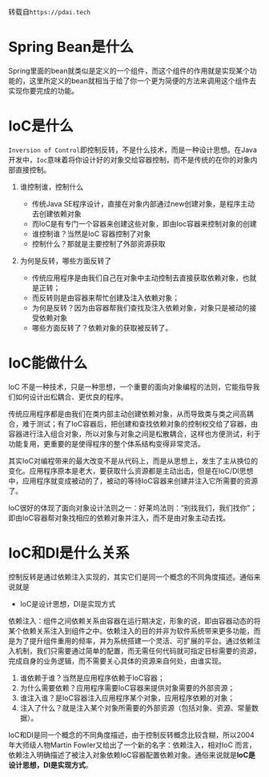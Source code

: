 转载自`https://pdai.tech`

# Spring Bean是什么
Spring里面的bean就类似是定义的一个组件，而这个组件的作用就是实现某个功能的，这里所定义的bean就相当于给了你一个更为简便的方法来调用这个组件去实现你要完成的功能。

# IoC是什么

`Inversion of Control`即控制反转，不是什么技术，而是一种设计思想。在Java开发中，`Ioc`意味着将你设计好的对象交给容器控制，而不是传统的在你的对象内部直接控制。

1. 谁控制谁，控制什么
	 - 传统Java SE程序设计，直接在对象内部通过new创建对象，是程序主动去创建依赖对象
	 - 而IoC是有专门一个容器来创建这些对象，即由Ioc容器来控制对象的创建
	 - 谁控制谁？当然是IoC 容器控制了对象
	 - 控制什么？那就是主要控制了外部资源获取

2. 为何是反转，哪些方面反转了
	 - 传统应用程序是由我们自己在对象中主动控制去直接获取依赖对象，也就是正转；
	 - 而反转则是由容器来帮忙创建及注入依赖对象；
	 - 为何是反转？因为由容器帮我们查找及注入依赖对象，对象只是被动的接受依赖对象
	 - 哪些方面反转了？依赖对象的获取被反转了。

# IoC能做什么
IoC 不是一种技术，只是一种思想，一个重要的面向对象编程的法则，它能指导我们如何设计出松耦合、更优良的程序。

传统应用程序都是由我们在类内部主动创建依赖对象，从而导致类与类之间高耦合，难于测试；有了IoC容器后，把创建和查找依赖对象的控制权交给了容器，由容器进行注入组合对象，所以对象与对象之间是松散耦合，这样也方便测试，利于功能复用，更重要的是使得程序的整个体系结构变得非常灵活。

其实IoC对编程带来的最大改变不是从代码上，而是从思想上，发生了主从换位的变化。应用程序原本是老大，要获取什么资源都是主动出击，但是在IoC/DI思想中，应用程序就变成被动的了，被动的等待IoC容器来创建并注入它所需要的资源了。

IoC很好的体现了面向对象设计法则之一：好莱坞法则：“别找我们，我们找你”；即由IoC容器帮对象找相应的依赖对象并注入，而不是由对象主动去找。

# IoC和DI是什么关系

控制反转是通过依赖注入实现的，其实它们是同一个概念的不同角度描述。通俗来说就是
- IoC是设计思想，DI是实现方式

依赖注入：组件之间依赖关系由容器在运行期决定，形象的说，即由容器动态的将某个依赖关系注入到组件之中。依赖注入的目的并非为软件系统带来更多功能，而是为了提升组件重用的频率，并为系统搭建一个灵活、可扩展的平台。通过依赖注入机制，我们只需要通过简单的配置，而无需任何代码就可指定目标需要的资源，完成自身的业务逻辑，而不需要关心具体的资源来自何处，由谁实现。

1. 谁依赖于谁？当然是应用程序依赖于IoC容器；
2. 为什么需要依赖？应用程序需要IoC容器来提供对象需要的外部资源；
3. 谁注入谁？是IoC容器注入应用程序某个对象，应用程序依赖的对象；
4. 注入了什么？就是注入某个对象所需要的外部资源（包括对象、资源、常量数据）。

IoC和DI是同一个概念的不同角度描述，由于控制反转概念比较含糊，所以2004年大师级人物Martin Fowler又给出了一个新的名字：依赖注入，相对IoC 而言，依赖注入明确描述了被注入对象依赖IoC容器配置依赖对象。通俗来说就是**IoC是设计思想，DI是实现方式**。